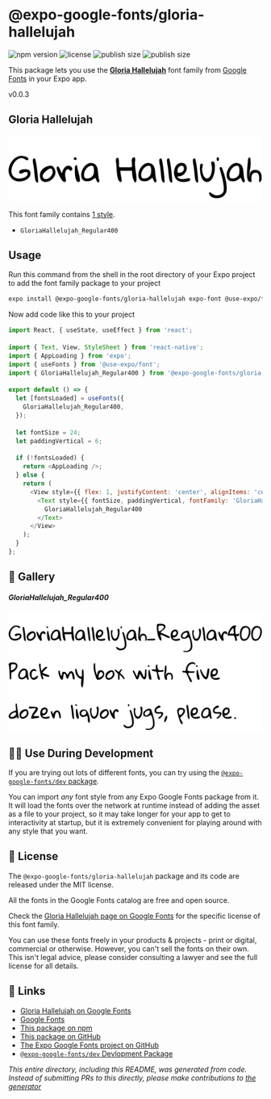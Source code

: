 # @expo-google-fonts/gloria-hallelujah

![npm version](https://flat.badgen.net/npm/v/@expo-google-fonts/gloria-hallelujah)
![license](https://flat.badgen.net/github/license/expo/google-fonts)
![publish size](https://flat.badgen.net/packagephobia/install/@expo-google-fonts/gloria-hallelujah)
![publish size](https://flat.badgen.net/packagephobia/publish/@expo-google-fonts/gloria-hallelujah)

This package lets you use the [**Gloria Hallelujah**](https://fonts.google.com/specimen/Gloria+Hallelujah) font family from [Google Fonts](https://fonts.google.com/) in your Expo app.

v0.0.3

## Gloria Hallelujah

![Gloria Hallelujah](./font-family.png)

This font family contains [1 style](#-gallery).

- `GloriaHallelujah_Regular400`

## Usage

Run this command from the shell in the root directory of your Expo project to add the font family package to your project
```sh
expo install @expo-google-fonts/gloria-hallelujah expo-font @use-expo/font
```

Now add code like this to your project
```js
import React, { useState, useEffect } from 'react';

import { Text, View, StyleSheet } from 'react-native';
import { AppLoading } from 'expo';
import { useFonts } from '@use-expo/font';
import { GloriaHallelujah_Regular400 } from '@expo-google-fonts/gloria-hallelujah';

export default () => {
  let [fontsLoaded] = useFonts({
    GloriaHallelujah_Regular400,
  });

  let fontSize = 24;
  let paddingVertical = 6;

  if (!fontsLoaded) {
    return <AppLoading />;
  } else {
    return (
      <View style={{ flex: 1, justifyContent: 'center', alignItems: 'center' }}>
        <Text style={{ fontSize, paddingVertical, fontFamily: 'GloriaHallelujah_Regular400' }}>
          GloriaHallelujah_Regular400
        </Text>
      </View>
    );
  }
};

```

## 🔡 Gallery

##### GloriaHallelujah_Regular400
![GloriaHallelujah_Regular400](./0ea0610b2d462be9ddfd55db487fd670e7b0855857d198cc6293f623adc66ff8.ttf.png)


## 👩‍💻 Use During Development

If you are trying out lots of different fonts, you can try using the [`@expo-google-fonts/dev` package](https://github.com/expo/google-fonts/tree/master/font-packages/dev#readme).

You can import *any* font style from any Expo Google Fonts package from it. It will load the fonts
over the network at runtime instead of adding the asset as a file to your project, so it may take longer
for your app to get to interactivity at startup, but it is extremely convenient
for playing around with any style that you want.

## 📖 License

The `@expo-google-fonts/gloria-hallelujah` package and its code are released under the MIT license.

All the fonts in the Google Fonts catalog are free and open source.

Check the [Gloria Hallelujah page on Google Fonts](https://fonts.google.com/specimen/Gloria+Hallelujah) for the specific license of this font family.

You can use these fonts freely in your products & projects - print or digital, commercial or otherwise. However, you can't sell the fonts on their own. This isn't legal advice, please consider consulting a lawyer and see the full license for all details.

## 🔗 Links

- [Gloria Hallelujah on Google Fonts](https://fonts.google.com/specimen/Gloria+Hallelujah)
- [Google Fonts](https://fonts.google.com/)
- [This package on npm](https://www.npmjs.com/package/@expo-google-fonts/gloria-hallelujah)
- [This package on GitHub](https://github.com/expo/google-fonts/tree/master/font-packages/gloria-hallelujah)
- [The Expo Google Fonts project on GitHub](https://github.com/expo/google-fonts)
- [`@expo-google-fonts/dev` Devlopment Package](https://github.com/expo/google-fonts/tree/master/font-packages/dev)


*This entire directory, including this README, was generated from code. Instead of submitting PRs to this directly, please make contributions to [the generator](https://github.com/expo/google-fonts/tree/master/packages/generator)*

